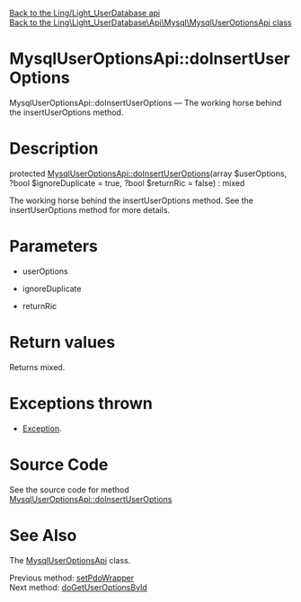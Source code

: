 [Back to the Ling/Light_UserDatabase api](https://github.com/lingtalfi/Light_UserDatabase/blob/master/doc/api/Ling/Light_UserDatabase.md)<br>
[Back to the Ling\Light_UserDatabase\Api\Mysql\MysqlUserOptionsApi class](https://github.com/lingtalfi/Light_UserDatabase/blob/master/doc/api/Ling/Light_UserDatabase/Api/Mysql/MysqlUserOptionsApi.md)


MysqlUserOptionsApi::doInsertUserOptions
================



MysqlUserOptionsApi::doInsertUserOptions — The working horse behind the insertUserOptions method.




Description
================


protected [MysqlUserOptionsApi::doInsertUserOptions](https://github.com/lingtalfi/Light_UserDatabase/blob/master/doc/api/Ling/Light_UserDatabase/Api/Mysql/MysqlUserOptionsApi/doInsertUserOptions.md)(array $userOptions, ?bool $ignoreDuplicate = true, ?bool $returnRic = false) : mixed




The working horse behind the insertUserOptions method.
See the insertUserOptions method for more details.




Parameters
================


- userOptions

    

- ignoreDuplicate

    

- returnRic

    


Return values
================

Returns mixed.


Exceptions thrown
================

- [Exception](http://php.net/manual/en/class.exception.php).&nbsp;







Source Code
===========
See the source code for method [MysqlUserOptionsApi::doInsertUserOptions](https://github.com/lingtalfi/Light_UserDatabase/blob/master/Api/Mysql/MysqlUserOptionsApi.php#L109-L146)


See Also
================

The [MysqlUserOptionsApi](https://github.com/lingtalfi/Light_UserDatabase/blob/master/doc/api/Ling/Light_UserDatabase/Api/Mysql/MysqlUserOptionsApi.md) class.

Previous method: [setPdoWrapper](https://github.com/lingtalfi/Light_UserDatabase/blob/master/doc/api/Ling/Light_UserDatabase/Api/Mysql/MysqlUserOptionsApi/setPdoWrapper.md)<br>Next method: [doGetUserOptionsById](https://github.com/lingtalfi/Light_UserDatabase/blob/master/doc/api/Ling/Light_UserDatabase/Api/Mysql/MysqlUserOptionsApi/doGetUserOptionsById.md)<br>

